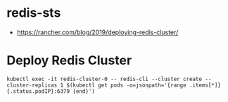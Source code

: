 # redis-sts

- https://rancher.com/blog/2019/deploying-redis-cluster/

# Deploy Redis Cluster
```
kubectl exec -it redis-cluster-0 -- redis-cli --cluster create --cluster-replicas 1 $(kubectl get pods -o=jsonpath='{range .items[*]}{.status.podIP}:6379 {end}')
```
